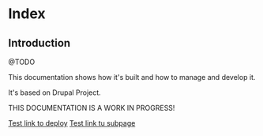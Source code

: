 # Index
## Introduction

@TODO

This documentation shows how it's built and how to manage and develop it.

It's based on Drupal Project.

THIS DOCUMENTATION IS A WORK IN PROGRESS!


[Test link to deploy](deploy.md)
[Test link tu subpage](others/mkdocs.md)

